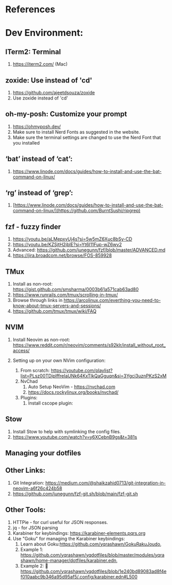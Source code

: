 # References

# Dev Environment:

## ITerm2: Terminal
1. https://iterm2.com/ (Mac)

## zoxide: Use instead of 'cd'
1. https://github.com/ajeetdsouza/zoxide
2. Use zoxide instead of 'cd'

## oh-my-posh: Customize your prompt
1. https://ohmyposh.dev/
2. Make sure to install Nerd Fonts as suggested in the website.
3. Make sure the terminal settings are changed to use the Nerd Font that you installed

## ‘bat’ instead of ‘cat’:
1. https://www.linode.com/docs/guides/how-to-install-and-use-the-bat-command-on-linux/

## ‘rg’ instead of ‘grep’:
1. [https://www.linode.com/docs/guides/how-to-install-and-use-the-bat-command-on-linux/](https://github.com/BurntSushi/ripgrep)

## fzf - fuzzy finder
1. https://youtu.be/aLMepxvUj4s?si=5w5mZ6Xuc8bSy-CD
2. https://youtu.be/KZSjtH2jbIE?si=Yt6I11Fup-wZ6wv2
3. Advanced: https://github.com/junegunn/fzf/blob/master/ADVANCED.md
4. https://jira.broadcom.net/browse/FOS-859928

## TMux
1. Install as non-root: https://gist.github.com/smsharma/0003b61a571cab63ad80
2. https://www.runrails.com/tmux/scrolling-in-tmux/
3. Browse through links in https://arcolinux.com/everthing-you-need-to-know-about-tmux-servers-and-sessions/
4. https://github.com/tmux/tmux/wiki/FAQ

## NVIM
1. Install Neovim as non-root: https://www.reddit.com/r/neovim/comments/s92klr/install_without_root_access/
2. Setting up on your own NVim configuration:

   1. From scratch: https://youtube.com/playlist?list=PLsz00TDipIffreIaUNk64KxTIkQaGguqn&si=3Ygci3uznPKzS2xM
   2. NvChad
      1. Auto Setup NeoVim - https://nvchad.com
      2. https://docs.rockylinux.org/books/nvchad/
   3. Plugins:
      1. Install cscope plugin:

## Stow
1. Install Stow to help with symlinking the config files.
2. https://www.youtube.com/watch?v=y6XCebnB9gs&t=381s

## Managing your dotfiles

## Other Links:
1. Git Integration: https://medium.com/@shaikzahid0713/git-integration-in-neovim-a6f26c424b58
2. https://github.com/junegunn/fzf-git.sh/blob/main/fzf-git.sh

## Other Tools:
1. HTTPie - for curl useful for JSON responses.
2. jq - for JSON parsing
3. Karabiner for keybindings: https://karabiner-elements.pqrs.org
4. Use "Goku" for managing the Karabiner keybindings:
   1. Learn about Goku:https://github.com/yqrashawn/GokuRakuJoudo,
   2. Example 1: https://github.com/yqrashawn/yqdotfiles/blob/master/modules/yqrashawn/home-manager/dotfiles/karabiner.edn,
   3. Example 2: 🚶https://github.com/yqrashawn/yqdotfiles/blob/1e240bd89083ad8f4ef010aabc9b346a95d95af5/.config/karabiner.edn#L500
